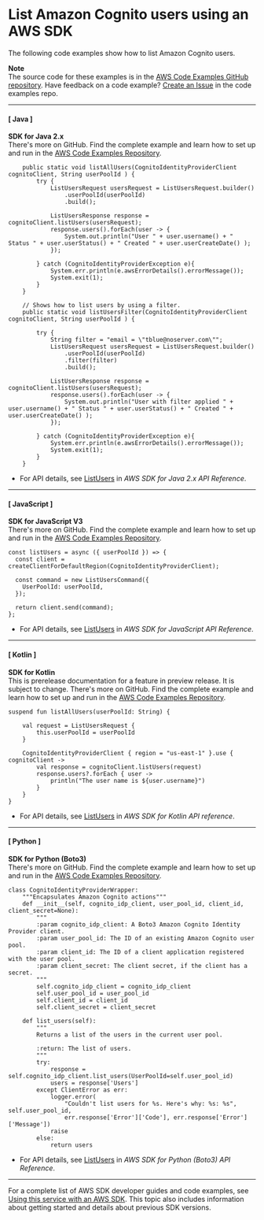 # List Amazon Cognito users using an AWS SDK<a name="example_cognito-identity-provider_ListUsers_section"></a>

The following code examples show how to list Amazon Cognito users\.

**Note**  
The source code for these examples is in the [AWS Code Examples GitHub repository](https://github.com/awsdocs/aws-doc-sdk-examples)\. Have feedback on a code example? [Create an Issue](https://github.com/awsdocs/aws-doc-sdk-examples/issues/new/choose) in the code examples repo\. 

------
#### [ Java ]

**SDK for Java 2\.x**  
 There's more on GitHub\. Find the complete example and learn how to set up and run in the [AWS Code Examples Repository](https://github.com/awsdocs/aws-doc-sdk-examples/tree/main/javav2/example_code/cognito#readme)\. 
  

```
    public static void listAllUsers(CognitoIdentityProviderClient cognitoClient, String userPoolId ) {
        try {
            ListUsersRequest usersRequest = ListUsersRequest.builder()
                .userPoolId(userPoolId)
                .build();

            ListUsersResponse response = cognitoClient.listUsers(usersRequest);
            response.users().forEach(user -> {
                System.out.println("User " + user.username() + " Status " + user.userStatus() + " Created " + user.userCreateDate() );
            });

        } catch (CognitoIdentityProviderException e){
            System.err.println(e.awsErrorDetails().errorMessage());
            System.exit(1);
        }
    }

    // Shows how to list users by using a filter.
    public static void listUsersFilter(CognitoIdentityProviderClient cognitoClient, String userPoolId ) {

        try {
            String filter = "email = \"tblue@noserver.com\"";
            ListUsersRequest usersRequest = ListUsersRequest.builder()
                .userPoolId(userPoolId)
                .filter(filter)
                .build();

            ListUsersResponse response = cognitoClient.listUsers(usersRequest);
            response.users().forEach(user -> {
                System.out.println("User with filter applied " + user.username() + " Status " + user.userStatus() + " Created " + user.userCreateDate() );
            });

        } catch (CognitoIdentityProviderException e){
            System.err.println(e.awsErrorDetails().errorMessage());
            System.exit(1);
        }
    }
```
+  For API details, see [ListUsers](https://docs.aws.amazon.com/goto/SdkForJavaV2/cognito-idp-2016-04-18/ListUsers) in *AWS SDK for Java 2\.x API Reference*\. 

------
#### [ JavaScript ]

**SDK for JavaScript V3**  
 There's more on GitHub\. Find the complete example and learn how to set up and run in the [AWS Code Examples Repository](https://github.com/awsdocs/aws-doc-sdk-examples/tree/main/javascriptv3/example_code/cognito#code-examples)\. 
  

```
const listUsers = async ({ userPoolId }) => {
  const client = createClientForDefaultRegion(CognitoIdentityProviderClient);

  const command = new ListUsersCommand({
    UserPoolId: userPoolId,
  });

  return client.send(command);
};
```
+  For API details, see [ListUsers](https://docs.aws.amazon.com/AWSJavaScriptSDK/v3/latest/clients/client-cognito-identity-provider/classes/listuserscommand.html) in *AWS SDK for JavaScript API Reference*\. 

------
#### [ Kotlin ]

**SDK for Kotlin**  
This is prerelease documentation for a feature in preview release\. It is subject to change\.
 There's more on GitHub\. Find the complete example and learn how to set up and run in the [AWS Code Examples Repository](https://github.com/awsdocs/aws-doc-sdk-examples/tree/main/kotlin/services/cognito#code-examples)\. 
  

```
suspend fun listAllUsers(userPoolId: String) {

    val request = ListUsersRequest {
        this.userPoolId = userPoolId
    }

    CognitoIdentityProviderClient { region = "us-east-1" }.use { cognitoClient ->
        val response = cognitoClient.listUsers(request)
        response.users?.forEach { user ->
            println("The user name is ${user.username}")
        }
    }
}
```
+  For API details, see [ListUsers](https://github.com/awslabs/aws-sdk-kotlin#generating-api-documentation) in *AWS SDK for Kotlin API reference*\. 

------
#### [ Python ]

**SDK for Python \(Boto3\)**  
 There's more on GitHub\. Find the complete example and learn how to set up and run in the [AWS Code Examples Repository](https://github.com/awsdocs/aws-doc-sdk-examples/tree/main/python/example_code/cognito#code-examples)\. 
  

```
class CognitoIdentityProviderWrapper:
    """Encapsulates Amazon Cognito actions"""
    def __init__(self, cognito_idp_client, user_pool_id, client_id, client_secret=None):
        """
        :param cognito_idp_client: A Boto3 Amazon Cognito Identity Provider client.
        :param user_pool_id: The ID of an existing Amazon Cognito user pool.
        :param client_id: The ID of a client application registered with the user pool.
        :param client_secret: The client secret, if the client has a secret.
        """
        self.cognito_idp_client = cognito_idp_client
        self.user_pool_id = user_pool_id
        self.client_id = client_id
        self.client_secret = client_secret

    def list_users(self):
        """
        Returns a list of the users in the current user pool.

        :return: The list of users.
        """
        try:
            response = self.cognito_idp_client.list_users(UserPoolId=self.user_pool_id)
            users = response['Users']
        except ClientError as err:
            logger.error(
                "Couldn't list users for %s. Here's why: %s: %s", self.user_pool_id,
                err.response['Error']['Code'], err.response['Error']['Message'])
            raise
        else:
            return users
```
+  For API details, see [ListUsers](https://docs.aws.amazon.com/goto/boto3/cognito-idp-2016-04-18/ListUsers) in *AWS SDK for Python \(Boto3\) API Reference*\. 

------

For a complete list of AWS SDK developer guides and code examples, see [Using this service with an AWS SDK](sdk-general-information-section.md)\. This topic also includes information about getting started and details about previous SDK versions\.